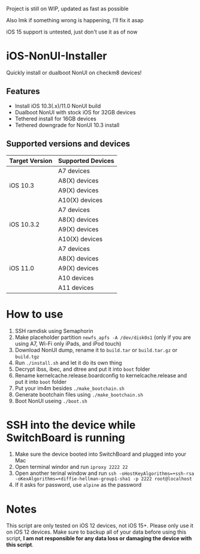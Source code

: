 Project is still on WIP, updated as fast as possible

Also lmk if something wrong is happening, I'll fix it asap

iOS 15 support is untested, just don't use it as of now
# iOS-NonUI-Installer
Quickly install or dualboot NonUI on checkm8 devices!

## Features

- Install iOS 10.3(.x)/11.0 NonUI build
- Dualboot NonUI with stock iOS for 32GB devices
- Tethered install for 16GB devices
- Tethered downgrade for NonUI 10.3 install

## Supported versions and devices

<table>
    <thead>
        <tr>
            <th>Target Version</th>
            <th>Supported Devices</th>
        </tr>
    </thead>
    <tbody>
        <tr>
            <td rowspan=4>iOS 10.3</td>
            <td>A7 devices</td>
        </tr>
        <tr><td>A8(X) devices</td></tr>
        <tr><td>A9(X) devices</td></tr>
        <tr><td>A10(X) devices</td></tr>
        <tr>
            <td rowspan=4>iOS 10.3.2</td>
            <td>A7 devices</td>
        </tr>
        <tr><td>A8(X) devices</td></tr>
        <tr><td>A9(X) devices</td></tr>
        <tr><td>A10(X) devices</td></tr>
        <tr>
            <td rowspan=6>iOS 11.0</td>
            <td>A7 devices</td>
        </tr>
        <tr><td>A8(X) devices</td></tr>
        <tr><td>A9(X) devices</td></tr>
        <tr><td>A10 devices</td></tr>
        <tr><td>A11 devices</td></tr>
    </tbody>
</table>

# How to use

1. SSH ramdisk using Semaphorin
2. Make placeholder partition `newfs_apfs -A /dev/disk0s1` (only if you are using A7, Wi-Fi only iPads, and iPod touch)
3. Download NonUI dump, rename it to `build.tar` or `build.tar.gz` or `build.tgz`
4. Run `./install.sh` and let it do its own thing
5. Decrypt ibss, ibec, and dtree and put it into `boot` folder
6. Rename kernelcache.release.boardconfig to kernelcache.release and put it into `boot` folder
7. Put your im4m besides `./make_bootchain.sh`
8. Generate bootchain files using `./make_bootchain.sh`
9. Boot NonUI useing `./boot.sh`

# SSH into the device while SwitchBoard is running

1. Make sure the device booted into SwitchBoard and plugged into your Mac
2. Open terminal windor and run `iproxy 2222 22`
3. Open another terinal window and run `ssh -oHostKeyAlgorithms=+ssh-rsa -oKexAlgorithms=+diffie-hellman-group1-sha1 -p 2222 root@localhost`
4. If it asks for password, use `alpine` as the password

# Notes

This script are only tested on iOS 12 devices, not iOS 15+. Please only use it on iOS 12 devices. Make sure to backup all of your data before using this script, **I am not responsible for any data loss or damaging the device with this script**.
